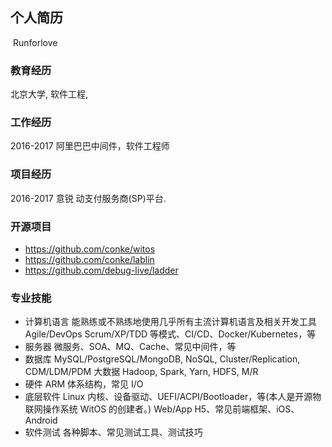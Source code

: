 ## 个人简历
  Runforlove

### 教育经历
  北京大学, 软件工程, 

### 工作经历
2016-2017 阿里巴巴中间件，软件工程师

### 项目经历
2016-2017 意锐 动支付服务商(SP)平台.

### 开源项目
- https://github.com/conke/witos 
- https://github.com/conke/lablin 
- https://github.com/debug-live/ladder

### 专业技能
- 计算机语言 能熟练或不熟练地使用几乎所有主流计算机语言及相关开发工具 Agile/DevOps Scrum/XP/TDD 等模式、CI/CD、Docker/Kubernetes，等
- 服务器 微服务、SOA、MQ、Cache、常见中间件，等
- 数据库 MySQL/PostgreSQL/MongoDB, NoSQL, Cluster/Replication, CDM/LDM/PDM 大数据 Hadoop, Spark, Yarn, HDFS, M/R
- 硬件 ARM 体系结构，常见 I/O
- 底层软件 Linux 内核、设备驱动、UEFI/ACPI/Bootloader，等(本人是开源物联网操作系统 WitOS 的创建者。) Web/App H5、常见前端框架、iOS、Android
- 软件测试 各种脚本、常见测试工具、测试技巧
